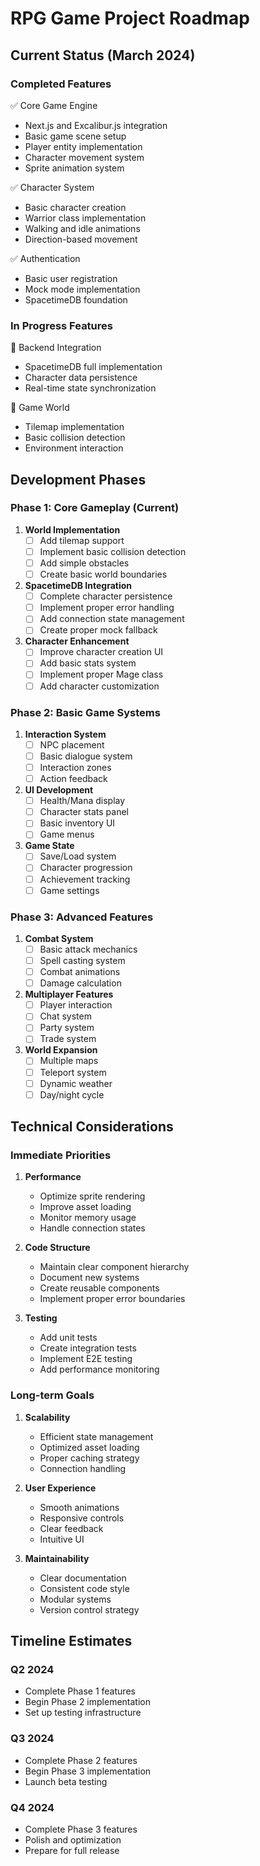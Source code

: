 # RPG Game Project Roadmap

## Current Status (March 2024)

### Completed Features
✅ Core Game Engine
- Next.js and Excalibur.js integration
- Basic game scene setup
- Player entity implementation
- Character movement system
- Sprite animation system

✅ Character System
- Basic character creation
- Warrior class implementation
- Walking and idle animations
- Direction-based movement

✅ Authentication
- Basic user registration
- Mock mode implementation
- SpacetimeDB foundation

### In Progress Features
🚧 Backend Integration
- SpacetimeDB full implementation
- Character data persistence
- Real-time state synchronization

🚧 Game World
- Tilemap implementation
- Basic collision detection
- Environment interaction

## Development Phases

### Phase 1: Core Gameplay (Current)
1. **World Implementation**
   - [ ] Add tilemap support
   - [ ] Implement basic collision detection
   - [ ] Add simple obstacles
   - [ ] Create basic world boundaries

2. **SpacetimeDB Integration**
   - [ ] Complete character persistence
   - [ ] Implement proper error handling
   - [ ] Add connection state management
   - [ ] Create proper mock fallback

3. **Character Enhancement**
   - [ ] Improve character creation UI
   - [ ] Add basic stats system
   - [ ] Implement proper Mage class
   - [ ] Add character customization

### Phase 2: Basic Game Systems
1. **Interaction System**
   - [ ] NPC placement
   - [ ] Basic dialogue system
   - [ ] Interaction zones
   - [ ] Action feedback

2. **UI Development**
   - [ ] Health/Mana display
   - [ ] Character stats panel
   - [ ] Basic inventory UI
   - [ ] Game menus

3. **Game State**
   - [ ] Save/Load system
   - [ ] Character progression
   - [ ] Achievement tracking
   - [ ] Game settings

### Phase 3: Advanced Features
1. **Combat System**
   - [ ] Basic attack mechanics
   - [ ] Spell casting system
   - [ ] Combat animations
   - [ ] Damage calculation

2. **Multiplayer Features**
   - [ ] Player interaction
   - [ ] Chat system
   - [ ] Party system
   - [ ] Trade system

3. **World Expansion**
   - [ ] Multiple maps
   - [ ] Teleport system
   - [ ] Dynamic weather
   - [ ] Day/night cycle

## Technical Considerations

### Immediate Priorities
1. **Performance**
   - Optimize sprite rendering
   - Improve asset loading
   - Monitor memory usage
   - Handle connection states

2. **Code Structure**
   - Maintain clear component hierarchy
   - Document new systems
   - Create reusable components
   - Implement proper error boundaries

3. **Testing**
   - Add unit tests
   - Create integration tests
   - Implement E2E testing
   - Add performance monitoring

### Long-term Goals
1. **Scalability**
   - Efficient state management
   - Optimized asset loading
   - Proper caching strategy
   - Connection handling

2. **User Experience**
   - Smooth animations
   - Responsive controls
   - Clear feedback
   - Intuitive UI

3. **Maintainability**
   - Clear documentation
   - Consistent code style
   - Modular systems
   - Version control strategy

## Timeline Estimates

### Q2 2024
- Complete Phase 1 features
- Begin Phase 2 implementation
- Set up testing infrastructure

### Q3 2024
- Complete Phase 2 features
- Begin Phase 3 implementation
- Launch beta testing

### Q4 2024
- Complete Phase 3 features
- Polish and optimization
- Prepare for full release 